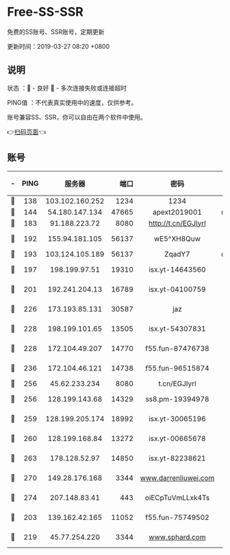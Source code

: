 # Free-SS-SSR

免费的SS账号、SSR账号，定期更新

更新时间：2019-03-27 08:20 +0800

## 说明

状态     ：🙂 - 良好 🙁 - 多次连接失败或连接超时

PING值   ：不代表真实使用中的速度，仅供参考。

账号兼容SS、SSR，你可以自由在两个软件中使用。

👉[扫码页面](https://liesauer.github.io/Free-SS-SSR/)👈

## 账号

|-|PING|服务器|端口|密码|加密方式|区域|
|:----:|:----:|:-----:|-----:|:----:|:----:|:----:|
|🙂|138|103.102.160.252|1234|1234|rc4-md5|JP|
|🙂|144|54.180.147.134|47665|apext2019001|chacha20|KR|
|🙂|183|91.188.223.72|8080|http://t.cn/EGJIyrl|rc4-md5|RU|
|🙂|192|155.94.181.105|56137|wE5^XH8Quw|aes-256-cfb|US|
|🙂|193|103.124.105.189|56137|ZqadY7|chacha20|US|
|🙂|197|198.199.97.51|19310|isx.yt-14643560|aes-256-cfb|US|
|🙂|201|192.241.204.13|16789|isx.yt-04100759|aes-256-cfb|US|
|🙂|226|173.193.85.131|30587|jaz|aes-256-cfb|US|
|🙂|228|198.199.101.65|13505|isx.yt-54307831|aes-256-cfb|US|
|🙂|228|172.104.49.207|14770|f55.fun-87476738|aes-256-cfb|SG|
|🙂|236|172.104.46.121|14738|f55.fun-96515874|aes-256-cfb|SG|
|🙂|256|45.62.233.234|8080|t.cn/EGJIyrl|rc4-md5|CA|
|🙂|256|128.199.143.68|14329|ss8.pm-19394978|aes-256-cfb|SG|
|🙂|259|128.199.205.174|18992|isx.yt-30065196|aes-256-cfb|SG|
|🙂|260|128.199.168.84|13272|isx.yt-00665678|aes-256-cfb|SG|
|🙂|263|178.128.52.97|14850|isx.yt-82238621|aes-256-cfb|SG|
|🙂|270|149.28.176.168|3344|www.darrenliuwei.com|aes-256-cfb|AU|
|🙂|274|207.148.83.41|443|oiECpTuVmLLxk4Ts|aes-256-cfb|AU|
|🙂|203|139.162.42.165|11052|f55.fun-75749502|aes-256-cfb|SG|
|🙂|219|45.77.254.220|3344|www.sphard.com|aes-256-cfb|SG|
